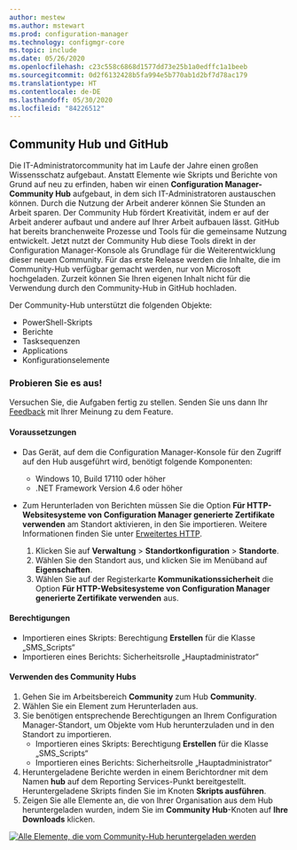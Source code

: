 ```yaml
---
author: mestew
ms.author: mstewart
ms.prod: configuration-manager
ms.technology: configmgr-core
ms.topic: include
ms.date: 05/26/2020
ms.openlocfilehash: c23c558c6868d1577dd73e25b1a0edffc1a1beeb
ms.sourcegitcommit: 0d2f6132428b5fa994e5b770ab1d2bf7d78ac179
ms.translationtype: HT
ms.contentlocale: de-DE
ms.lasthandoff: 05/30/2020
ms.locfileid: "84226512"
---
```

## <a name="community-hub-and-github"></a>Community Hub und GitHub
<!--3555935, 3555936-->

Die IT-Administratorcommunity hat im Laufe der Jahre einen großen Wissensschatz aufgebaut. Anstatt Elemente wie Skripts und Berichte von Grund auf neu zu erfinden, haben wir einen **Configuration Manager-Community Hub** aufgebaut, in dem sich IT-Administratoren austauschen können. Durch die Nutzung der Arbeit anderer können Sie Stunden an Arbeit sparen. Der Community Hub fördert Kreativität, indem er auf der Arbeit anderer aufbaut und andere auf Ihrer Arbeit aufbauen lässt. GitHub hat bereits branchenweite Prozesse und Tools für die gemeinsame Nutzung entwickelt. Jetzt nutzt der Community Hub diese Tools direkt in der Configuration Manager-Konsole als Grundlage für die Weiterentwicklung dieser neuen Community. Für das erste Release werden die Inhalte, die im Community-Hub verfügbar gemacht werden, nur von Microsoft hochgeladen. Zurzeit können Sie Ihren eigenen Inhalt nicht für die Verwendung durch den Community-Hub in GitHub hochladen.

Der Community-Hub unterstützt die folgenden Objekte:
- PowerShell-Skripts
- Berichte
- Tasksequenzen
- Applications
- Konfigurationselemente  


### <a name="try-it-out"></a>Probieren Sie es aus!

Versuchen Sie, die Aufgaben fertig zu stellen. Senden Sie uns dann Ihr [Feedback](../../technical-preview-2003.md#bkmk_feedback) mit Ihrer Meinung zu dem Feature.


#### <a name="prerequisites"></a>Voraussetzungen

- Das Gerät, auf dem die Configuration Manager-Konsole für den Zugriff auf den Hub ausgeführt wird, benötigt folgende Komponenten:
   - Windows 10, Build 17110 oder höher
   - .NET Framework Version 4.6 oder höher


- Zum Herunterladen von Berichten müssen Sie die Option **Für HTTP-Websitesysteme von Configuration Manager generierte Zertifikate verwenden** am Standort aktivieren, in den Sie importieren. Weitere Informationen finden Sie unter [Erweitertes HTTP](/sccm/core/plan-design/hierarchy/enhanced-http).
   1. Klicken Sie auf **Verwaltung** > **Standortkonfiguration** > **Standorte**.
   1. Wählen Sie den Standort aus, und klicken Sie im Menüband auf **Eigenschaften**.
   1. Wählen Sie auf der Registerkarte **Kommunikationssicherheit** die Option **Für HTTP-Websitesysteme von Configuration Manager generierte Zertifikate verwenden** aus.

#### <a name="permissions"></a>Berechtigungen

- Importieren eines Skripts: Berechtigung **Erstellen** für die Klasse „SMS_Scripts“
- Importieren eines Berichts: Sicherheitsrolle „Hauptadministrator“

#### <a name="use-the-community-hub"></a>Verwenden des Community Hubs

1. Gehen Sie im Arbeitsbereich **Community** zum Hub **Community**.
1. Wählen Sie ein Element zum Herunterladen aus.
1. Sie benötigen entsprechende Berechtigungen an Ihrem Configuration Manager-Standort, um Objekte vom Hub herunterzuladen und in den Standort zu importieren.
    - Importieren eines Skripts: Berechtigung **Erstellen** für die Klasse „SMS_Scripts“
    - Importieren eines Berichts: Sicherheitsrolle „Hauptadministrator“
1. Heruntergeladene Berichte werden in einem Berichtordner mit dem Namen **hub** auf dem Reporting Services-Punkt bereitgestellt. Heruntergeladene Skripts finden Sie im Knoten **Skripts ausführen**.
1. Zeigen Sie alle Elemente an, die von Ihrer Organisation aus dem Hub heruntergeladen wurden, indem Sie im **Community Hub**-Knoten auf **Ihre Downloads** klicken.

[![Alle Elemente, die vom Community-Hub heruntergeladen werden](../../media/3555935-community-hub-downloads.png)](../../media/3555935-community-hub-downloads.png#lightbox)
